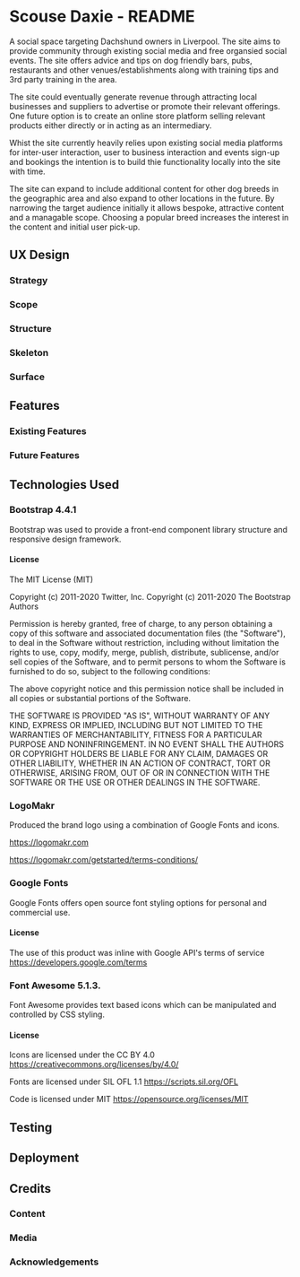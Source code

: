 # Scouse Daxie - README

A social space targeting Dachshund owners in Liverpool. The site aims to provide community through existing social media and free organsied social events. The site offers advice and tips on dog friendly bars, pubs, restaurants and other venues/establishments along with training tips and 3rd party training in the area.

The site could eventually generate revenue through attracting local businesses and suppliers to advertise or promote their relevant offerings. One future option is to create an online store platform selling relevant products either directly or in acting as an intermediary.

Whist the site currently heavily relies upon existing social media platforms for inter-user interaction, user to business interaction and events sign-up and bookings the intention is to build thie functionality locally into the site with time. 

The site can expand to include additional content for other dog breeds in the geographic area and also expand to other locations in the future. By narrowing the target audience initially it allows bespoke, attractive content and a managable scope. Choosing a popular breed increases the interest in the content and initial user pick-up. 

## UX Design

### Strategy

### Scope

### Structure

### Skeleton

### Surface

## Features

### Existing Features

### Future Features

## Technologies Used

### Bootstrap 4.4.1
Bootstrap was used to provide a front-end component library structure and responsive design framework.

#### License
The MIT License (MIT)

Copyright (c) 2011-2020 Twitter, Inc.
Copyright (c) 2011-2020 The Bootstrap Authors

Permission is hereby granted, free of charge, to any person obtaining a copy
of this software and associated documentation files (the "Software"), to deal
in the Software without restriction, including without limitation the rights
to use, copy, modify, merge, publish, distribute, sublicense, and/or sell
copies of the Software, and to permit persons to whom the Software is
furnished to do so, subject to the following conditions:

The above copyright notice and this permission notice shall be included in
all copies or substantial portions of the Software.

THE SOFTWARE IS PROVIDED "AS IS", WITHOUT WARRANTY OF ANY KIND, EXPRESS OR
IMPLIED, INCLUDING BUT NOT LIMITED TO THE WARRANTIES OF MERCHANTABILITY,
FITNESS FOR A PARTICULAR PURPOSE AND NONINFRINGEMENT. IN NO EVENT SHALL THE
AUTHORS OR COPYRIGHT HOLDERS BE LIABLE FOR ANY CLAIM, DAMAGES OR OTHER
LIABILITY, WHETHER IN AN ACTION OF CONTRACT, TORT OR OTHERWISE, ARISING FROM,
OUT OF OR IN CONNECTION WITH THE SOFTWARE OR THE USE OR OTHER DEALINGS IN
THE SOFTWARE.

### LogoMakr
Produced the brand logo using a combination of Google Fonts and icons.

https://logomakr.com  

https://logomakr.com/getstarted/terms-conditions/ 

### Google Fonts
Google Fonts offers open source font styling options for personal and commercial use. 

#### License
The use of this product was inline with Google API's terms of service https://developers.google.com/terms 

### Font Awesome 5.1.3.
Font Awesome provides text based icons which can be manipulated and controlled by CSS styling. 

#### License
Icons are licensed under the CC BY 4.0 https://creativecommons.org/licenses/by/4.0/

Fonts are licensed under SIL OFL 1.1 https://scripts.sil.org/OFL 

Code is licensed under MIT https://opensource.org/licenses/MIT 

## Testing

## Deployment

## Credits

### Content

### Media

### Acknowledgements
